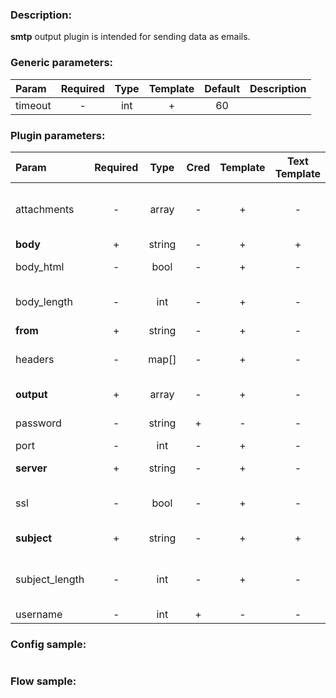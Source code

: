 ### Description:

**smtp** output plugin is intended for sending data as emails.


### Generic parameters:

| Param   | Required | Type | Template | Default | Description |
|:--------|:--------:|:----:|:--------:|:-------:|:------------|
| timeout |    -     | int  |    +     |   60    |             |


### Plugin parameters:

| Param          | Required |  Type  | Cred | Template | Text Template | Default |        Example         | Description                               |
|:---------------|:--------:|:------:|:----:|:--------:|:-------------:|:-------:|:----------------------:|:------------------------------------------|
| attachments    |    -     | array  |  -   |    +     |       -       |   []    |    ["data.array0"]     | List of DataItem fields with files paths. |
| **body**       |    +     | string |  -   |    +     |       +       |   ""    |   "{{.RSS.CONTENT}}"   | Email body.                               |
| body_html      |    -     |  bool  |  -   |    +     |       -       |  true   |         false          | Send body as HTML.                        |
| body_length    |    -     |  int   |  -   |    +     |       -       |  10000  |          1000          | Maximum body length in letters.           |
| **from**       |    +     | string |  -   |    +     |       -       |   ""    | "gosquito@example.com" | Email from.                               |
| headers        |    -     | map[]  |  -   |    +     |       -       |  map[]  |      see example       | Dynamic list of email headers.            |
| **output**     |    +     | array  |  -   |    +     |       -       |   []    | ["user1@example.com"]  | List of recipients.                       |
| password       |    -     | string |  +   |    -     |       -       |   ""    |           ""           | SMTP password.                            |
| port           |    -     |  int   |  -   |    +     |       -       |   25    |          465           | SMTP port.                                |
| **server**     |    +     | string |  -   |    +     |       -       |   ""    |   "mail.example.com"   | SMTP server.                              |
| ssl            |    -     |  bool  |  -   |    +     |       -       |  true   |         false          | Use SSL for server connection.            |
| **subject**    |    +     | string |  -   |    +     |       +       |   ""    |  "{{.TWITTER.TEXT}}"   | Email subject.                            |
| subject_length |    -     |  int   |  -   |    +     |       -       |   100   |          300           | Maximum subject length in letters.        |
| username       |    -     |  int   |  +   |    -     |       -       |   ""    |           ""           | SMTP user.                                |


### Config sample:

```toml

```

### Flow sample:

```yaml
```

